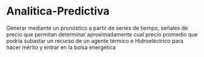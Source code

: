 # Analitica-Predictiva
Generar mediante un pronóstico a partir  de series de tiempo, señales de precio que permitan determinar aproximadamente cual precio promedio que podría subastar un recurso de un agente térmico e Hidroeléctrico para hacer mérito y entrar en la bolsa energética
